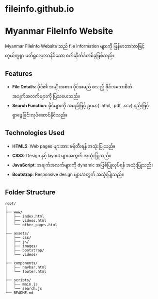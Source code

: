 # fileinfo.github.io
# Myanmar FileInfo Website

Myanmar FileInfo Website သည် file information များကို မြန်မာဘာသာဖြင့်လွယ်ကူစွာ ဖတ်ရှုလေ့လာနိုင်သော ဝက်ဆိုက်ဒ်တစ်ခုဖြစ်သည်။ 


## Features

- **File Details**: ဖိုင်၏ အမျိုးအစား၊ ဖိုင်အမည် စသည့် ဖိုင်အသေးစိတ်အချက်အလက်များကို ပြသပေးသည်။
- **Search Function**: ဖိုင်များကို အမည်ဖြင့်  ဥပမာ( .html, .pdf, .scv) နည်းဖြင့်ရှာဖွေခြင်းလုပ်ဆောင်နိုင်သည်။

## Technologies Used

- **HTML5**: Web pages များအား ဖန်တီးရန် အသုံးပြုသည်။
- **CSS3**: Design နှင့် layout များအတွက် အသုံးပြုသည်။
- **JavaScript**: အချက်အလက်များကို dynamic အဖြစ်ပြုလုပ်ရန် အသုံးပြုသည်။
- **Bootstrap**: Responsive design များအတွက် အသုံးပြုသည်။
  
## Folder Structure

```plaintext
root/
│
├── www/
│   ├── index.html
│   ├── videos.html
│   └── other_pages.html
│
├── assets/
│   ├── css/
│   ├── js/
│   ├── images/
│   ├── bootstrap/
│   └── videos/
│
├── components/
│   ├── navbar.html
│   └── footer.html
│
├── scripts/
│   ├── main.js
│   └── search.js
└── README.md